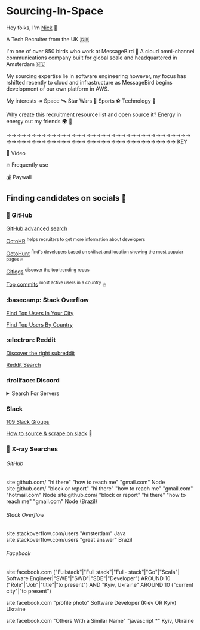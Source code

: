 # Sourcing-In-Space

Hey folks, I'm [Nick](https://www.linkedin.com/in/nick-dickinson-techrecruiter/) 👋

A Tech Recruiter from the UK 🇬🇧 

I'm one of over 850 birds who work at MessageBird 🐥 A cloud omni-channel communications company built for global scale and headquartered in Amsterdam 🇳🇱

My sourcing expertise lie in software engineering however, my focus has rshifted recently to cloud and infrastructure as MessageBird begins development of our own platform in AWS. 

My interests ↠ Space 🛰  Star Wars 💫  Sports ⚽️  Technology 🚀 


Why create this recruitment resource list and open source it? Energy in energy out my friends 🌍 💚


→→→→→→→→→→→→→→→→→→→→→→→→→→→→→→→→→→→→→→→→→→→→→→→→→→→→→→→→→→→→→→→→→→→→→→→
KEY 

🍿 Video

🔥 Frequently use 

💰 Paywall


## Finding candidates on socials 🔎 

### 👾 GitHub 

[GitHub advanced search](https://github.com/search?q=language%3Ajava+location%3Anetherlands)

[OctoHR](https://chrome.google.com/webstore/detail/octohr/beiklbdjdmfkgchmiabjejdlpaoicbef) <sup>helps recruiters to get more information about developers</sup>

[OctoHunt](https://octohunt.com/) <sup>find's developers based on skillset and location showing the most popular pages 🔥 


[Gitlogs](https://www.gitlogs.com/most_popular?topic=NODE) <sup>discover the top trending repos </sup>
  
[Top commits](https://commits.top/brazil.html) <sup>most active users in a country </sup> 🔥 
  

  

### :basecamp: Stack Overflow 

[Find Top Users In Your City](https://data.stackexchange.com/stackoverflow/query/715250/find-stack-overflow-users-in-your-city-with-user-links-with-their-score-for-one) 
  
  
[Find Top Users By Country](https://data.stackexchange.com/stackoverflow/query/53058/top-users-by-country) 
  
  
### :electron: Reddit 
  
[Discover the right subreddit](https://redditsearch.io/) 
  
[Reddit Search](https://www.reddit.com/wiki/search/) 
  
### :trollface: Discord 
 
<details><summary>Search For Servers</summary>
<p>

[Disforge](https://disforge.com/)  
[Discord.me](https://discord.me/servers)  
  


</p>
</details>
  
### Slack 
[109 Slack Groups](https://toggl.com/blog/candidate-sourcing)

[How to source & scrape on slack](https://www.crowdcast.io/e/brainfood-live-on-air-ep173) 🍿 
  
  
### 🔦 X-ray Searches  
 
###### GitHub
site:github.com/ "hi there" "how to reach me" "gmail.com" Node
site:github.com/ "block or report" "hi there" "how to reach me" "gmail.com" "hotmail.com" Node
site:github.com/ "block or report" "hi there" "how to reach me" "gmail.com" Node (Brazil)  
  
###### Stack Overflow  
site:stackoverflow.com/users "Amsterdam" Java
site:stackoverflow.com/users "great answer" Brazil  
  
  
###### Facebook 
site:facebook.com ("Fullstack"|"Full stack"|"Full- stack"|"Go"|"Scala"| Software Engineer|"SWE"|"SWD"|"SDE"|"Developer") AROUND 10 ("Role"|"Job"|"title"|"to present") AND "Kyiv, Ukraine" AROUND 10 ("current city"|"to present")
  
site:facebook.com “profile photo” Software Developer (Kiev OR Kyiv) Ukraine

site:facebook.com "Others With a Similar Name" "javascript *" Kyiv, Ukraine  

